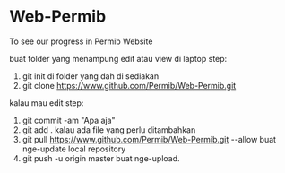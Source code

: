 # Web-Permib
To  see our progress in Permib Website

buat folder yang menampung edit atau view di laptop
step: 
1. git init di folder yang dah di sediakan
2. git clone https://www.github.com/Permib/Web-Permib.git

kalau mau edit
step:
1. git commit -am "Apa aja"
2. git add . kalau ada file yang perlu ditambahkan
3. git pull https://www.github.com/Permib/Web-Permib.git --allow buat nge-update local repository
4. git push -u origin master buat nge-upload.
